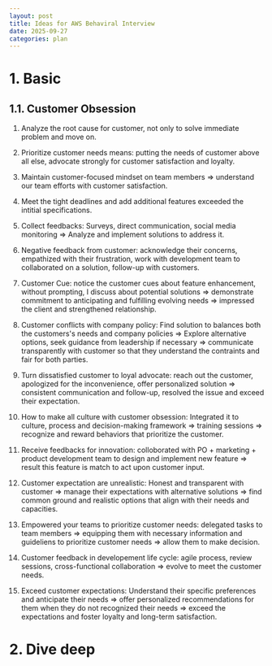 ```yaml
---
layout: post
title: Ideas for AWS Behaviral Interview
date: 2025-09-27
categories: plan
---
```


# 1. Basic

## 1.1. Customer Obsession

1. Analyze the root cause for customer, not only to solve immediate problem and move on.

2. Prioritize customer needs means: putting the needs of customer above all else, advocate strongly for customer satisfaction and loyalty.

3. Maintain customer-focused mindset on team members => understand our team efforts with customer satisfaction.

4. Meet the tight deadlines and add additional features exceeded the intitial specifications.

5. Collect feedbacks: Surveys, direct communication, social media monitoring => Analyze and implement solutions to address it.

6. Negative feedback from customer: acknowledge their concerns, empathized with their frustration, work with development team to collaborated on a solution, follow-up with customers.

7. Customer Cue: notice the customer cues about feature enhancement, without prompting, I discuss about potential solutions => demonstrate commitment to anticipating and fulfilling evolving needs => impressed the client and strengthened relationship.

8. Customer conflicts with company policy: Find solution to balances both the customers's needs and company policies => Explore alternative options, seek guidance from leadership if necessary => communicate transparently with customer so that they understand the contraints and fair for both parties.

9. Turn dissatisfied customer to loyal advocate: reach out the customer, apologized for the inconvenience, offer personalized solution => consistent communication and follow-up, resolved the issue and exceed their expectation.

10. How to make all culture with customer obsession: Integrated it to culture, process and decision-making framework => training sessions => recognize and reward behaviors that prioritize the customer.

11. Receive feedbacks for innovation: colloborated with PO + marketing + product development team to design and implement new feature => result this feature is match to act upon customer input.

12. Customer expectation are unrealistic: Honest and transparent with customer => manage their expectations with alternative solutions => find common ground and realistic options that align with their needs and capacities.

13. Empowered your teams to prioritize customer needs: delegated tasks to team members => equipping them with necessary information and guideliens to prioritize customer needs => allow them to make decision.

14. Customer feedback in developement life cycle: agile process, review sessions, cross-functional collaboration => evolve to meet the customer needs.

15. Exceed customer expectations: Understand their specific preferences and anticipate their needs => offer personalized recommendations for them when they do not recognized their needs => exceed the expectations and foster loyalty and long-term satisfaction.

# 2. Dive deep
